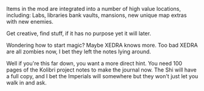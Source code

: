 Items in the mod are integrated into a number of high value locations, including: Labs, libraries bank vaults, mansions, new unique map extras with new enemies.

Get creative, find stuff, if it has no purpose yet it will later.

Wondering how to start magic? Maybe XEDRA knows more. Too bad XEDRA are all zombies now, I bet they left the notes lying around.









Well if you're this far down, you want a more direct hint. You need 100 pages of the Kolibri project notes to make the journal now. 
The Shi will have a full copy, and I bet the Imperials will somewhere but they won't just let you walk in and ask.